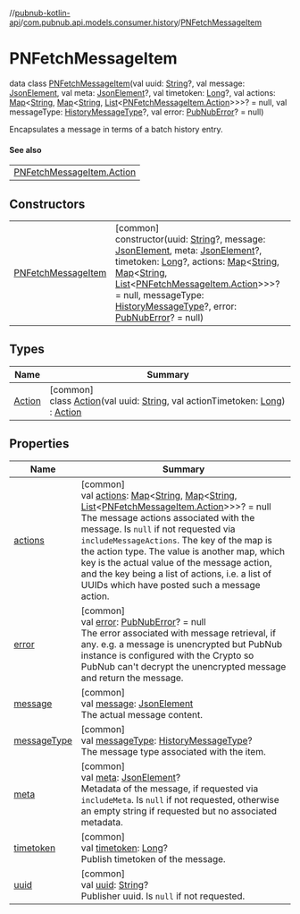 //[pubnub-kotlin-api](../../../index.md)/[com.pubnub.api.models.consumer.history](../index.md)/[PNFetchMessageItem](index.md)

# PNFetchMessageItem

data class [PNFetchMessageItem](index.md)(val uuid: [String](https://kotlinlang.org/api/latest/jvm/stdlib/kotlin/-string/index.html)?, val message: [JsonElement](../../com.pubnub.api/-json-element/index.md), val meta: [JsonElement](../../com.pubnub.api/-json-element/index.md)?, val timetoken: [Long](https://kotlinlang.org/api/latest/jvm/stdlib/kotlin/-long/index.html)?, val actions: [Map](https://kotlinlang.org/api/latest/jvm/stdlib/kotlin.collections/-map/index.html)&lt;[String](https://kotlinlang.org/api/latest/jvm/stdlib/kotlin/-string/index.html), [Map](https://kotlinlang.org/api/latest/jvm/stdlib/kotlin.collections/-map/index.html)&lt;[String](https://kotlinlang.org/api/latest/jvm/stdlib/kotlin/-string/index.html), [List](https://kotlinlang.org/api/latest/jvm/stdlib/kotlin.collections/-list/index.html)&lt;[PNFetchMessageItem.Action](-action/index.md)&gt;&gt;&gt;? = null, val messageType: [HistoryMessageType](../-history-message-type/index.md)?, val error: [PubNubError](../../com.pubnub.api/-pub-nub-error/index.md)? = null)

Encapsulates a message in terms of a batch history entry.

#### See also

| |
|---|
| [PNFetchMessageItem.Action](-action/index.md) |

## Constructors

| | |
|---|---|
| [PNFetchMessageItem](-p-n-fetch-message-item.md) | [common]<br>constructor(uuid: [String](https://kotlinlang.org/api/latest/jvm/stdlib/kotlin/-string/index.html)?, message: [JsonElement](../../com.pubnub.api/-json-element/index.md), meta: [JsonElement](../../com.pubnub.api/-json-element/index.md)?, timetoken: [Long](https://kotlinlang.org/api/latest/jvm/stdlib/kotlin/-long/index.html)?, actions: [Map](https://kotlinlang.org/api/latest/jvm/stdlib/kotlin.collections/-map/index.html)&lt;[String](https://kotlinlang.org/api/latest/jvm/stdlib/kotlin/-string/index.html), [Map](https://kotlinlang.org/api/latest/jvm/stdlib/kotlin.collections/-map/index.html)&lt;[String](https://kotlinlang.org/api/latest/jvm/stdlib/kotlin/-string/index.html), [List](https://kotlinlang.org/api/latest/jvm/stdlib/kotlin.collections/-list/index.html)&lt;[PNFetchMessageItem.Action](-action/index.md)&gt;&gt;&gt;? = null, messageType: [HistoryMessageType](../-history-message-type/index.md)?, error: [PubNubError](../../com.pubnub.api/-pub-nub-error/index.md)? = null) |

## Types

| Name | Summary |
|---|---|
| [Action](-action/index.md) | [common]<br>class [Action](-action/index.md)(val uuid: [String](https://kotlinlang.org/api/latest/jvm/stdlib/kotlin/-string/index.html), val actionTimetoken: [Long](https://kotlinlang.org/api/latest/jvm/stdlib/kotlin/-long/index.html)) : [Action](../-action/index.md) |

## Properties

| Name | Summary |
|---|---|
| [actions](actions.md) | [common]<br>val [actions](actions.md): [Map](https://kotlinlang.org/api/latest/jvm/stdlib/kotlin.collections/-map/index.html)&lt;[String](https://kotlinlang.org/api/latest/jvm/stdlib/kotlin/-string/index.html), [Map](https://kotlinlang.org/api/latest/jvm/stdlib/kotlin.collections/-map/index.html)&lt;[String](https://kotlinlang.org/api/latest/jvm/stdlib/kotlin/-string/index.html), [List](https://kotlinlang.org/api/latest/jvm/stdlib/kotlin.collections/-list/index.html)&lt;[PNFetchMessageItem.Action](-action/index.md)&gt;&gt;&gt;? = null<br>The message actions associated with the message. Is `null` if not requested via `includeMessageActions`. The key of the map is the action type. The value is another map, which key is the actual value of the message action, and the key being a list of actions, i.e. a list of UUIDs which have posted such a message action. |
| [error](error.md) | [common]<br>val [error](error.md): [PubNubError](../../com.pubnub.api/-pub-nub-error/index.md)? = null<br>The error associated with message retrieval, if any. e.g. a message is unencrypted but PubNub instance is configured with the Crypto so PubNub can't decrypt the unencrypted message and return the message. |
| [message](message.md) | [common]<br>val [message](message.md): [JsonElement](../../com.pubnub.api/-json-element/index.md)<br>The actual message content. |
| [messageType](message-type.md) | [common]<br>val [messageType](message-type.md): [HistoryMessageType](../-history-message-type/index.md)?<br>The message type associated with the item. |
| [meta](meta.md) | [common]<br>val [meta](meta.md): [JsonElement](../../com.pubnub.api/-json-element/index.md)?<br>Metadata of the message, if requested via `includeMeta`. Is `null` if not requested, otherwise an empty string if requested but no associated metadata. |
| [timetoken](timetoken.md) | [common]<br>val [timetoken](timetoken.md): [Long](https://kotlinlang.org/api/latest/jvm/stdlib/kotlin/-long/index.html)?<br>Publish timetoken of the message. |
| [uuid](uuid.md) | [common]<br>val [uuid](uuid.md): [String](https://kotlinlang.org/api/latest/jvm/stdlib/kotlin/-string/index.html)?<br>Publisher uuid. Is `null` if not requested. |
